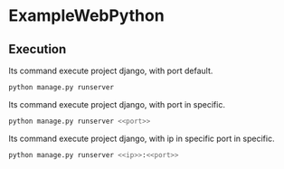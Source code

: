 # ExampleWebPython
## Execution
Its command execute project django, with port default.
```bash
python manage.py runserver
``` 

Its command execute project django, with port in specific.
```bash
python manage.py runserver <<port>>
```
Its command execute project django, with ip in specific port in specific.
```bash
python manage.py runserver <<ip>>:<<port>>
``` 